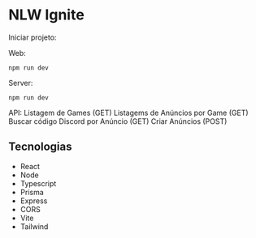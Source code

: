 # NLW Ignite

Iniciar projeto:

Web:
```
npm run dev
```

Server:
```
npm run dev
```

API:
Listagem de Games (GET)
Listagems de Anúncios por Game (GET)
Buscar código Discord por Anúncio (GET)
Criar Anúncios (POST)

## Tecnologias

- React
- Node
- Typescript
- Prisma
- Express
- CORS
- Vite
- Tailwind